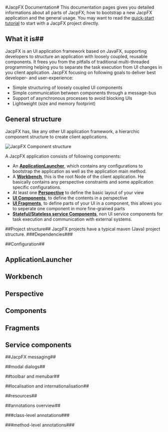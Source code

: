 
#JacpFX Documentation#
This documentation pages gives you detailed informations about all parts of JacpFX; how to bootstrap a new JacpFX application and the general usage. You may want to read the [quick-start tutorial](http://) to start with a JacpFX project directly.
## What it is##
JacpFX is an UI application framework based on JavaFX, supporting developers to structure an application with loosely coupled, reusable components. It frees you from the pitfalls of traditional multi-threaded programming helping you to separate the task execution from UI changes in you client application. JacpFX focusing on following goals to deliver best developer- and user-experience:

* Simple structuring of loosely coupled UI components
* Simple communication between components through a message-bus
* Support of asynchronous processes to avoid blocking UIs
* Lightweight (size and memory footprint)

## General structure ##
JacpFX has, like any other UI application framework, a hierarchic component structure to create client applications.

![JacpFX Component structure](http://jacp.googlecode.com/svn/wiki/JACP_Overview_v1.png "JacpFX Component structure") 

A JacpFX application consists of following components:

* An **[ApplicationLauncher](#ApplicationLauncher)**, which contains any configurations to bootstrap the application as well as the application main method.
* A **[Workbench](#workbench)**, this is the root Node of the client application. He basically contains any perspective constraints and some application specific configurations.
* At least one **[Perspective](#perspective)** to define the basic layout of your view
* **[UI Components](#components)**, to define the contents in a perspective
* **[UI Fragments](#fragments)**, to define parts of your UI in a component, this allows you to seperate one component in more fine-grained parts
* **[Stateful/Stateless service Components](#services)**, non UI service components for task execution and communication with external systems.

##Project structure##
JacpFX projects have a typical maven (Java) project structure.
###Dependencies###

##Configuration##

## <a name=ApplicationLauncher></a>ApplicationLauncher 
## <a name=workbench></a>Workbench
## <a name=perspective></a>Perspective 
## <a name=components></a>Components
## <a name=fragments></a>Fragments
## <a name=services></a>Service components
##JacpFX messaging##

##modal dialogs##

##toolbar and menubar##

##localisation and internationalisation##

##resources##

##annotations overview##

###class-level annotations###

###method-level annotations###

 
